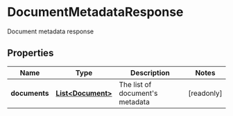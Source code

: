 

# DocumentMetadataResponse

Document metadata response

## Properties

| Name | Type | Description | Notes |
|------------ | ------------- | ------------- | -------------|
|**documents** | [**List&lt;Document&gt;**](Document.md) | The list of document&#39;s metadata |  [readonly] |



